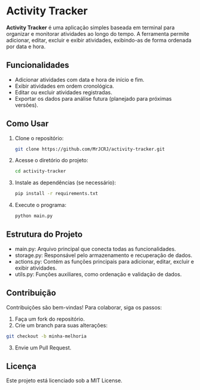 # Activity Tracker

**Activity Tracker** é uma aplicação simples baseada em terminal para organizar e monitorar atividades ao longo do tempo. A ferramenta permite adicionar, editar, excluir e exibir atividades, exibindo-as de forma ordenada por data e hora.

## Funcionalidades

- Adicionar atividades com data e hora de início e fim.
- Exibir atividades em ordem cronológica.
- Editar ou excluir atividades registradas.
- Exportar os dados para análise futura (planejado para próximas versões).

## Como Usar

1. Clone o repositório:

   ```bash
   git clone https://github.com/MrJCRJ/activity-tracker.git
   ```

2. Acesse o diretório do projeto:

   ```bash
   cd activity-tracker
   ```

3. Instale as dependências (se necessário):

   ```bash
   pip install -r requirements.txt
   ```

4. Execute o programa:
   ```bash
   python main.py
   ```

## Estrutura do Projeto

- main.py: Arquivo principal que conecta todas as funcionalidades.
- storage.py: Responsável pelo armazenamento e recuperação de dados.
- actions.py: Contém as funções principais para adicionar, editar, excluir e exibir atividades.
- utils.py: Funções auxiliares, como ordenação e validação de dados.

## Contribuição

Contribuições são bem-vindas! Para colaborar, siga os passos:

1. Faça um fork do repositório.
2. Crie um branch para suas alterações:

```bash
git checkout -b minha-melhoria
```

3. Envie um Pull Request.

## Licença

Este projeto está licenciado sob a MIT License.
